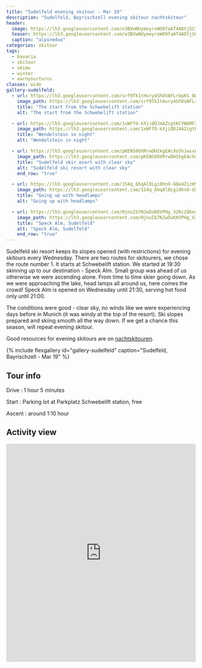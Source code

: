 ```yaml
---
title: "Sudelfeld evening skitour - Mar 19"
description: "Sudelfeld, Bayrischzell evening skitour nachtskitour"
header:
  image: https://lh3.googleusercontent.com/e3BVwNUymeyrxWO9faAT4ADtjSC3M-bUdRHbMoNS5PkYmSfPQxGykIJT0rg5hCmyvjQ5k8W5IzHM6xewDfif84oV9xT8c3o5eyUf9M4BtCDbDLoftMNtYGVXf3_ehgiiRMLFI09uyADOSSzkImnJUzLfqKBBjFqYw4QpjBdLLxex8rGhq8K3XGnE5oHXvxI1AD1GGgUAyY_hFiklEiodJue90UxGxZZrjwkCGFpJPeAhUkNkWgXq3yde9CIcMt3sm4tzd4iQu8n7JxCMtcLC9GDTQfIYgU2cVHufpa3FtnrXW51rAbtb4TO0QLy-Fby8E0MJ1cf0a8QJtTx3EgB92uclB2sSyOkXgofWA1FruM0QD7-sud0uTjkVc9Y-53OPMkC5Zm3qC4g8d2Z_3Hhoh56pC69LygtVTM5YfQ50YFgdYcksIf594mJfp9dSEC-Tb1StfLAwGtIuXUtFUeojYVoRWuDqpXPUbvvE1HCdvTXpO1Juob8HLetYh_JFMvE2nroV-0rnK-DMIT9j3RtIBJLyza-MmZqWhQgTfq1nY8QXe3lF8R811CUInAUi1EdQPmGYX29q2rDPnddwZCn8cCD6Ca7vqE3R35epcPylgGPNK-qRlkRrYUTfuHMkkqcxYdDojgmruAAklg-JAxI74mdhxMCklV5_oPVP_9c_RE6-4jgm-Ere3gRW0pHrfb1iLOn6oo89hqQEffHcCdJ9j12rrQ=w2636-h1540-no
  teaser: https://lh3.googleusercontent.com/e3BVwNUymeyrxWO9faAT4ADtjSC3M-bUdRHbMoNS5PkYmSfPQxGykIJT0rg5hCmyvjQ5k8W5IzHM6xewDfif84oV9xT8c3o5eyUf9M4BtCDbDLoftMNtYGVXf3_ehgiiRMLFI09uyADOSSzkImnJUzLfqKBBjFqYw4QpjBdLLxex8rGhq8K3XGnE5oHXvxI1AD1GGgUAyY_hFiklEiodJue90UxGxZZrjwkCGFpJPeAhUkNkWgXq3yde9CIcMt3sm4tzd4iQu8n7JxCMtcLC9GDTQfIYgU2cVHufpa3FtnrXW51rAbtb4TO0QLy-Fby8E0MJ1cf0a8QJtTx3EgB92uclB2sSyOkXgofWA1FruM0QD7-sud0uTjkVc9Y-53OPMkC5Zm3qC4g8d2Z_3Hhoh56pC69LygtVTM5YfQ50YFgdYcksIf594mJfp9dSEC-Tb1StfLAwGtIuXUtFUeojYVoRWuDqpXPUbvvE1HCdvTXpO1Juob8HLetYh_JFMvE2nroV-0rnK-DMIT9j3RtIBJLyza-MmZqWhQgTfq1nY8QXe3lF8R811CUInAUi1EdQPmGYX29q2rDPnddwZCn8cCD6Ca7vqE3R35epcPylgGPNK-qRlkRrYUTfuHMkkqcxYdDojgmruAAklg-JAxI74mdhxMCklV5_oPVP_9c_RE6-4jgm-Ere3gRW0pHrfb1iLOn6oo89hqQEffHcCdJ9j12rrQ=w800-h300-no
  caption: "alpineduo"
categories: skitour
tags:
  - bavaria
  - skitour
  - skimo
  - winter
  - earnyourturns
classes: wide
gallery-sudelfeld:
  - url: https://lh3.googleusercontent.com/srf9Tk1tHury4ShOVAFLrbpKS_QWBPXbyREII7uJOluCr8lxYRk73yOqsAMgKi-GmtXu9k5GyxPRgPdJKyUDvm0hZWxJGDMP1YLZv7_KFZMrumNlGHMU-hMSBwkVI9RD_6Oul3JxhkhgOyFRM-Pnva14Lhp4ZRtW2lu-sphLL_nQ8ZmsjmGPsDxR2xNNjRsk_sjXap9tWJXVV9wxmlG-W0d2P-hEosM75TYY_hM1SsLYaaBN6U5ZQ9CDsKKs_jxXMIQfV8jR0ElFY32J8bVuS9Pf3NU7QFF7q9wcLDrHI-ljrb8-Cy-2gahpKR_vXEW1BT09qkArP8HVBJ6OaLQvNrKDUm5Re1PEPBGmd7IJ80R1lmf6h4KSS3xkxfGBsIr4kp-AckDE0bygWgo92ZoPMbf3CKW_81kwg5IpPjtK4nXez0FJ3eFaJ-bdjw6V4jSuq696RHU6zPPBxH6rQ4Huoe1clSf01DyQDiVCCChxEHNKJ9k1INzV4ePgvM5LuYYj2P8ufI5MFjBecg2mSI-U1sR7QdeNJNgTxzh5o3vo6LO3O67vJ0IIVjpIBNqSyc-7SBW_j2Po78Otvd6sZ1gnZsbWaEmCgqm9gUMJcwM8Bv0eqDbEGPXVx9T1z-Ee8yNp-R_0rM_O0zLEzG0lzCfZLbQwcWdhBX5uKR9iSth_fPnmTsB_rwTzs2B0vN8Xs76rgRkqgwuLhE0XjylN0whlLk98Sw=w1156-h1540-no
    image_path: https://lh3.googleusercontent.com/srf9Tk1tHury4ShOVAFLrbpKS_QWBPXbyREII7uJOluCr8lxYRk73yOqsAMgKi-GmtXu9k5GyxPRgPdJKyUDvm0hZWxJGDMP1YLZv7_KFZMrumNlGHMU-hMSBwkVI9RD_6Oul3JxhkhgOyFRM-Pnva14Lhp4ZRtW2lu-sphLL_nQ8ZmsjmGPsDxR2xNNjRsk_sjXap9tWJXVV9wxmlG-W0d2P-hEosM75TYY_hM1SsLYaaBN6U5ZQ9CDsKKs_jxXMIQfV8jR0ElFY32J8bVuS9Pf3NU7QFF7q9wcLDrHI-ljrb8-Cy-2gahpKR_vXEW1BT09qkArP8HVBJ6OaLQvNrKDUm5Re1PEPBGmd7IJ80R1lmf6h4KSS3xkxfGBsIr4kp-AckDE0bygWgo92ZoPMbf3CKW_81kwg5IpPjtK4nXez0FJ3eFaJ-bdjw6V4jSuq696RHU6zPPBxH6rQ4Huoe1clSf01DyQDiVCCChxEHNKJ9k1INzV4ePgvM5LuYYj2P8ufI5MFjBecg2mSI-U1sR7QdeNJNgTxzh5o3vo6LO3O67vJ0IIVjpIBNqSyc-7SBW_j2Po78Otvd6sZ1gnZsbWaEmCgqm9gUMJcwM8Bv0eqDbEGPXVx9T1z-Ee8yNp-R_0rM_O0zLEzG0lzCfZLbQwcWdhBX5uKR9iSth_fPnmTsB_rwTzs2B0vN8Xs76rgRkqgwuLhE0XjylN0whlLk98Sw=w300-h400-no
    title: "The start from the Schwebelift station"
    alt: "The start from the Schwebelift station"

  - url: https://lh3.googleusercontent.com/1xWFfO-kXjiQOJ4AZcgtKCYWbMFZ41DWRUnifFubk_h4IpBwZa1QDbJJ5btH9eam1zOK6sizpJ1P_ibspQqvDlBhZukSIcs5zK2AsW2hUoxbQnemn8ja48IkBWFtD-TfoohsfCFAykaGGitZHbTQq0YIDazjjQdQPygxfUZXjqKMvGs9U1fP0c2cCPjzJg-6NgFpS49wIjDUcqGLWRucaODjlKtMbp59pC3wc8RgRxOaNQivOfYojZHz8E51UD3RwOzyTHpzQ4UL-DcwYMMeYZ5ODFNd749uirp6BFtu3_dnIgAkWG7qe9i8mbO8A6LKDtmc9PDSnjPabBExxpmMLU5cGX7gFfUN4Fy34EMjRF7kAUSxwhhdjgIwxfMDD4jP4x5YdpgqT1XSn6sGsiDETZOvpqv_7PYhQAA0XhJtL6msdJGtvhRnp_-D0IlI-1VKVdYVBlvB21Wwr0AfgiL-V4OQCOLGuRweZbUFv-OOoTxkUlamdUQETJRMY3e9m-PVTDmojzUABNd4OK5_Lt6WngPpqHMI6xY4OVt4Bvi8ZIyfQgyQOgcWqdVIu3-3yOCe5BP2cN_hzqP77Xsqv0OcS_XBuuW6oixLv2yYt27o2iVweAwKeC73wojKpAo6N_UIb8uD0U5dKSKdUQT_AVZK73lBm-SKbM3RcdGWl9oUJJcbnVQNqRvoQwd_bfd8Q1Javc50VOjq1nPFaZgSrTmJEHuaPQ=w2016-h1180-no
    image_path: https://lh3.googleusercontent.com/1xWFfO-kXjiQOJ4AZcgtKCYWbMFZ41DWRUnifFubk_h4IpBwZa1QDbJJ5btH9eam1zOK6sizpJ1P_ibspQqvDlBhZukSIcs5zK2AsW2hUoxbQnemn8ja48IkBWFtD-TfoohsfCFAykaGGitZHbTQq0YIDazjjQdQPygxfUZXjqKMvGs9U1fP0c2cCPjzJg-6NgFpS49wIjDUcqGLWRucaODjlKtMbp59pC3wc8RgRxOaNQivOfYojZHz8E51UD3RwOzyTHpzQ4UL-DcwYMMeYZ5ODFNd749uirp6BFtu3_dnIgAkWG7qe9i8mbO8A6LKDtmc9PDSnjPabBExxpmMLU5cGX7gFfUN4Fy34EMjRF7kAUSxwhhdjgIwxfMDD4jP4x5YdpgqT1XSn6sGsiDETZOvpqv_7PYhQAA0XhJtL6msdJGtvhRnp_-D0IlI-1VKVdYVBlvB21Wwr0AfgiL-V4OQCOLGuRweZbUFv-OOoTxkUlamdUQETJRMY3e9m-PVTDmojzUABNd4OK5_Lt6WngPpqHMI6xY4OVt4Bvi8ZIyfQgyQOgcWqdVIu3-3yOCe5BP2cN_hzqP77Xsqv0OcS_XBuuW6oixLv2yYt27o2iVweAwKeC73wojKpAo6N_UIb8uD0U5dKSKdUQT_AVZK73lBm-SKbM3RcdGWl9oUJJcbnVQNqRvoQwd_bfd8Q1Javc50VOjq1nPFaZgSrTmJEHuaPQ=w400-h300-no
    title: "Wendelstein in night"
    alt: "Wendelstein in night"

  - url: https://lh3.googleusercontent.com/pKENS0OXRrwDHIkgEAcXo5hJwsxLa7zutnJkFvZWyv0I8TFZD6kfTXCWa69Ck7d9A3kkqz2DjQvQJyeYOVkkAOYw8YJN95bBvAdg2bsziCknO4nlZKGeeNBXAlcf-rIgZOQuL6yzXAit4LROJclVlirs1qp-UHvgwrE4MPPcNdyYhFka5-0T2yV-mmwGeJCYhsVyNKKy47xEGLnr6LDA7oiFBxKNartHnEVTjTp7ZOubD9tAj9D4ccacz2aqE_-aV-CTZ5W4OWqaStPizr180eiHwRBZxRdpzT7iU7aOuouGo4t_cypLkvl3lV5BN6vwMuLKpqiMK9SnYltMA_Ohc-n_Gl7DU7di7-MIoXgngIgV9PQbF5wlDEswpT30gSGdAMGsHLE_5ypkH30y_VU7dtA9gVRiIw_78MIZw92GwwxBMlw6oeYVoj5419YesqcrcisOFDB52bPRjQruyFX_3z--mfSw1NEzW7eXIPnwcWtoRM0cjMlXAm-srhAKAzkEoCQrXpcW67SAxz2WUhARfB3E_okILNxEeGIHofkaxfm5Uf9mTFbBuugowwZZ7Rb5tla_XqdEE31v-XWl5STEOo7PQBLuUTHcRtNi81OMuIgKwzVwFwuDgybpAH42K4Q0CKGIb6kioYsYMtm-iId5QJIJNeR44qqwkhD1reSEbZPbAGvCKaCV_yqRjunbfjSq3xgwPDzERK0lhkg3-3bTeuzIGw=w1156-h1540-no
    image_path: https://lh3.googleusercontent.com/pKENS0OXRrwDHIkgEAcXo5hJwsxLa7zutnJkFvZWyv0I8TFZD6kfTXCWa69Ck7d9A3kkqz2DjQvQJyeYOVkkAOYw8YJN95bBvAdg2bsziCknO4nlZKGeeNBXAlcf-rIgZOQuL6yzXAit4LROJclVlirs1qp-UHvgwrE4MPPcNdyYhFka5-0T2yV-mmwGeJCYhsVyNKKy47xEGLnr6LDA7oiFBxKNartHnEVTjTp7ZOubD9tAj9D4ccacz2aqE_-aV-CTZ5W4OWqaStPizr180eiHwRBZxRdpzT7iU7aOuouGo4t_cypLkvl3lV5BN6vwMuLKpqiMK9SnYltMA_Ohc-n_Gl7DU7di7-MIoXgngIgV9PQbF5wlDEswpT30gSGdAMGsHLE_5ypkH30y_VU7dtA9gVRiIw_78MIZw92GwwxBMlw6oeYVoj5419YesqcrcisOFDB52bPRjQruyFX_3z--mfSw1NEzW7eXIPnwcWtoRM0cjMlXAm-srhAKAzkEoCQrXpcW67SAxz2WUhARfB3E_okILNxEeGIHofkaxfm5Uf9mTFbBuugowwZZ7Rb5tla_XqdEE31v-XWl5STEOo7PQBLuUTHcRtNi81OMuIgKwzVwFwuDgybpAH42K4Q0CKGIb6kioYsYMtm-iId5QJIJNeR44qqwkhD1reSEbZPbAGvCKaCV_yqRjunbfjSq3xgwPDzERK0lhkg3-3bTeuzIGw=w300-h400-no
    title: "Sudelfeld skir esort with clear sky"
    alt: "Sudelfeld ski resort with clear sky"
    end_row: "true"

  - url: https://lh3.googleusercontent.com/1S4q_6hqAl8Lgi0hnO-GQe4ZizH50IlRX5BUn7FD27q-_USr4jvk9xMGDNBMMUI2rAj6L7OFC4RE2Hf8mb0R1ALTCqLIqOeIawjsgs0TMtyKD138cVdGz6EcTTKRtleClL9u1zVzxtRMIN5LvP02-11tGEVGbahc6KmRXsUnHSVlcixIexkIcPxn33OrBaC4Q1QWc7wGaoltZrEq0U3Fv-PMDly144I-tPW7oy3Iy6eBjOC1xGSwQtPpblnIpQGIhS4oN0v8HMjBsbl66lxpJTc2t6Ka7ivNgiX13vuKQ8BYwZ7axH_o5OKcbqWaAINz9tyz6ehFSc9teMI2wxfN3_BRAoX12jT7UJt5Rg4ZPs_w2J43BeMLF6PjkRSj8L3wxRtZRc3A5gUW37DsrspY1IpKb_nfuOjHMsSs7tKhnHnowH5au4iRHdP0lkjRitoweaXQQ48jw5vZ6BqkKwCtOmJz5fr967RQa6rHPWla0KjcrymUQb-AQ5EEaASqeVankrmQ7jgQQGyCP_dOasy_wu5aDIZudEQYNgt_9DOeVxtQK-x4jivb8cXxjl8Dq7pu2rQygHlBBH5H8F0PghdfrocT1gh4U3NN7hZDt9Wn1o0k7ARijmjcu7Grghru2dBpZGxFUS5lg6tV2hV9byRmFCJALovqbybotao_sCgP65OtPZCCy8e9TEsCfREeMTq7E6CPxWEH88mXalEmfrjKnARv1g=w2054-h1542-no
    image_path: https://lh3.googleusercontent.com/1S4q_6hqAl8Lgi0hnO-GQe4ZizH50IlRX5BUn7FD27q-_USr4jvk9xMGDNBMMUI2rAj6L7OFC4RE2Hf8mb0R1ALTCqLIqOeIawjsgs0TMtyKD138cVdGz6EcTTKRtleClL9u1zVzxtRMIN5LvP02-11tGEVGbahc6KmRXsUnHSVlcixIexkIcPxn33OrBaC4Q1QWc7wGaoltZrEq0U3Fv-PMDly144I-tPW7oy3Iy6eBjOC1xGSwQtPpblnIpQGIhS4oN0v8HMjBsbl66lxpJTc2t6Ka7ivNgiX13vuKQ8BYwZ7axH_o5OKcbqWaAINz9tyz6ehFSc9teMI2wxfN3_BRAoX12jT7UJt5Rg4ZPs_w2J43BeMLF6PjkRSj8L3wxRtZRc3A5gUW37DsrspY1IpKb_nfuOjHMsSs7tKhnHnowH5au4iRHdP0lkjRitoweaXQQ48jw5vZ6BqkKwCtOmJz5fr967RQa6rHPWla0KjcrymUQb-AQ5EEaASqeVankrmQ7jgQQGyCP_dOasy_wu5aDIZudEQYNgt_9DOeVxtQK-x4jivb8cXxjl8Dq7pu2rQygHlBBH5H8F0PghdfrocT1gh4U3NN7hZDt9Wn1o0k7ARijmjcu7Grghru2dBpZGxFUS5lg6tV2hV9byRmFCJALovqbybotao_sCgP65OtPZCCy8e9TEsCfREeMTq7E6CPxWEH88mXalEmfrjKnARv1g=w400-h300-no
    title: "Going up with headlamps"
    alt: "Going up with headlamps"

  - url: https://lh3.googleusercontent.com/HjnuIb7NJwDuKKVPHg_X2Kc2QkocnZWLUMFJOAAbjcWTaF5UEBUaptab6gfpOVyBxWD4SAQ-Dz3R0OgG9OrFX5LCnrm0KXz0_7vXVJ2DNUMI9ZytOKdS6x8N4rmi3EAg-gr93cyoZ2jm0rRtXZ6-3E5rA4FisK3OoHgWYdkNn8gj-hYmzTz7N7ld5Ixbg9ue5Dt5y8B8zT1CqxqGdqWujYqATijnWq3gKMjtJwCr1iEis6z6pJ-RnNIZJ4MM8PbqVrR6PjUG7i0d2NjASrxaURLbXTZNJeQh2VWz8Dp9lrtyg9hAhtxQ9pUZpfMvV2tITYzZhZCLTDyIfuTSEKCnorgdwIrJmzVnRUS7wX59Y7uADNACuWAUVvU6648Yc8AK7P-S88U8Kt7tnwKXb1gsLBJME7GhQC8ixdByscMXkNNsDseSg5suZrltOKe8kQvvpL8v9cLoOh9QrSklu5PT0brpebkC7KlxPY4-1b7xCAaCDLATT2RTMr4jl_VcOainICmb_v7cUyLNMv8vVbMmiRtma6ljZjzSigHyDg3Dwv77GS8OASKT7gxYLMMGGBQ0srto53LShtddu3QZGxTLNobTkKiOVI2A49iwG8RkavDLqrYfycZfY3E3zqsfl6eBYPKY7XYspv9ey0LJi0QgFfHpbZSBRjEIjReO4aIO1d-oa11ehtoLkZm2OMvsQdh8YVYUtbBnSxH9kpE3dKliCMiY1g=w2054-h1542-no
    image_path: https://lh3.googleusercontent.com/HjnuIb7NJwDuKKVPHg_X2Kc2QkocnZWLUMFJOAAbjcWTaF5UEBUaptab6gfpOVyBxWD4SAQ-Dz3R0OgG9OrFX5LCnrm0KXz0_7vXVJ2DNUMI9ZytOKdS6x8N4rmi3EAg-gr93cyoZ2jm0rRtXZ6-3E5rA4FisK3OoHgWYdkNn8gj-hYmzTz7N7ld5Ixbg9ue5Dt5y8B8zT1CqxqGdqWujYqATijnWq3gKMjtJwCr1iEis6z6pJ-RnNIZJ4MM8PbqVrR6PjUG7i0d2NjASrxaURLbXTZNJeQh2VWz8Dp9lrtyg9hAhtxQ9pUZpfMvV2tITYzZhZCLTDyIfuTSEKCnorgdwIrJmzVnRUS7wX59Y7uADNACuWAUVvU6648Yc8AK7P-S88U8Kt7tnwKXb1gsLBJME7GhQC8ixdByscMXkNNsDseSg5suZrltOKe8kQvvpL8v9cLoOh9QrSklu5PT0brpebkC7KlxPY4-1b7xCAaCDLATT2RTMr4jl_VcOainICmb_v7cUyLNMv8vVbMmiRtma6ljZjzSigHyDg3Dwv77GS8OASKT7gxYLMMGGBQ0srto53LShtddu3QZGxTLNobTkKiOVI2A49iwG8RkavDLqrYfycZfY3E3zqsfl6eBYPKY7XYspv9ey0LJi0QgFfHpbZSBRjEIjReO4aIO1d-oa11ehtoLkZm2OMvsQdh8YVYUtbBnSxH9kpE3dKliCMiY1g=w400-h300-no
    title: "Speck Alm, Sudelfeld"
    alt: "Speck Alm, Sudelfeld"
    end_row: "true"
---
```


Sudelfeld ski resort keeps its slopes opened (with restrictions) for evening skitours every Wednesday. There are two routes for skitourers, we chose the route number 1. It starts at Schwebelift station. We started at 19:30 skinning up to our destination - Speck Alm. Small group was ahead of us otherwise we were ascending alone. From time to time skier going down. As we were approaching the lake, head lamps all around us, here comes the crowd! Speck Alm is opened on Wednesday until 21:30, serving hot food only until 21:00.

The conditions were good - clear sky, no winds like we were experiencing days before in Munich (it was windy at the top of the resort). Ski slopes prepared and skiing smooth all the way down. If we get a chance this season, will repeat evening skitour.

Good resources for evening skitours are on [nachtskitouren](https://nachtskitouren.de).

{% include flexgallery id="gallery-sudelfeld" caption="Sudelfeld, Bayrischzell - Mar 19" %}

## Tour info

Drive
: 1 hour 5 minutes

Start
: Parking lot at Parkplatz Schwebelift station, free

Ascent
: around 1:10 hour 

## Activity view

<iframe src="https://www.komoot.com/tour/58638225/embed?profile=1" width="100%" height="580" frameborder="0" scrolling="no"></iframe>
